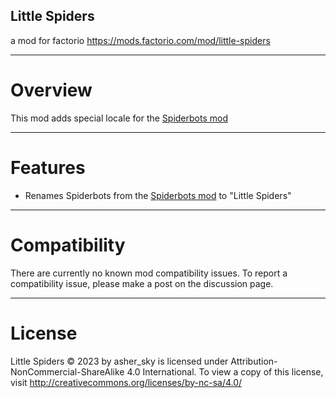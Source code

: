 ## Little Spiders
a mod for factorio
https://mods.factorio.com/mod/little-spiders

---------------------
# Overview
This mod adds special locale for the [Spiderbots mod](https://mods.factorio.com/mod/spiderbots)

---------------------
# Features

- Renames Spiderbots from the [Spiderbots mod](https://mods.factorio.com/mod/spiderbots) to "Little Spiders"

---------------------
# Compatibility
There are currently no known mod compatibility issues. To report a compatibility issue, please make a post on the discussion page.

---------------------
# License
Little Spiders © 2023 by asher_sky is licensed under Attribution-NonCommercial-ShareAlike 4.0 International.
To view a copy of this license, visit http://creativecommons.org/licenses/by-nc-sa/4.0/
